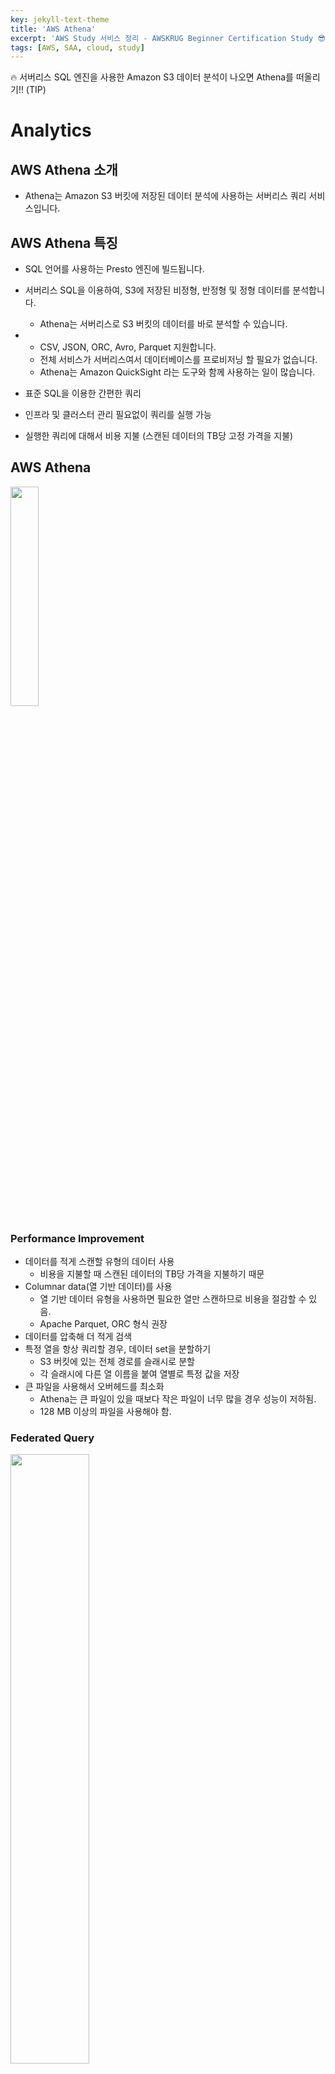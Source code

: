 ```yaml
---
key: jekyll-text-theme
title: 'AWS Athena'
excerpt: 'AWS Study 서비스 정리 - AWSKRUG Beginner Certification Study 😎'
tags: [AWS, SAA, cloud, study] 
---
```




:fire: 서버리스 SQL 엔진을 사용한 Amazon S3 데이터 분석이 나오면 Athena를 떠올리기!! (TIP)



# Analytics

## AWS Athena 소개

* Athena는 Amazon S3 버킷에 저장된 데이터 분석에 사용하는 서버리스 쿼리 서비스입니다.

  

## AWS Athena 특징

* SQL 언어를 사용하는 Presto 엔진에 빌드됩니다.

* 서버리스 SQL을 이용하여, S3에 저장된 비정형, 반정형 및 정형 데이터를 분석합니다.

  * Athena는 서버리스로 S3 버킷의 데이터를 바로 분석할 수 있습니다.

* - CSV, JSON, ORC, Avro, Parquet 지원합니다.
  - 전체 서비스가 서버리스여서 데이터베이스를 프로비저닝 할 필요가 없습니다.
  - Athena는 Amazon QuickSight 라는 도구와 함께 사용하는 일이 많습니다.

- 표준 SQL을 이용한 간편한 쿼리

- 인프라 및 클러스터 관리 필요없이 쿼리를 실행 가능

- 실행한 쿼리에 대해서 비용 지불 (스캔된 데이터의 TB당 고정 가격을 지불)

## AWS Athena

<img src = "https://user-images.githubusercontent.com/113915835/228435350-e470c7fb-488b-4bdc-901d-53fa01d08773.png" width ="30%">

###  Performance Improvement

- 데이터를 적게 스캔할 유형의 데이터 사용
  -  비용을 지불할 때 스캔된 데이터의 TB당 가격을 지불하기 때문
- Columnar data(열 기반 데이터)를 사용
  - 열 기반 데이터 유형을 사용하면 필요한 열만 스캔하므로 비용을 절감할 수 있음.
  - Apache Parquet, ORC 형식 권장 
- 데이터를 압축해 더 적게 검색
- 특정 열을 항상 쿼리할 경우, 데이터 set을 분할하기
  - S3 버킷에 있는 전체 경로를 슬래시로 분할
  - 각 슬래시에 다른 열 이름을 붙여 열별로 특정 값을 저장
- 큰 파일을 사용해서 오버헤드를 최소화
  - Athena는 큰 파일이 있을 때보다 작은 파일이 너무 많을 경우 성능이 저하됨.
  - 128 MB 이상의 파일을 사용해야 함.



### Federated Query

<img src ="https://user-images.githubusercontent.com/113915835/228436155-e9a38796-2bbd-4c03-844b-3ec518086faf.png" width = "50%">

- 관계형 데이터베이스나 비관계형 데이터베이스 객체, 사용자 지정 데이터 원본 모두 쿼리 가능합니다.
- 쿼리 결과는 사후 분석을 위해 Amazon S3 버킷에 저장할 수 있습니다.





<br/>

> **REFERENCE**
>
> [https://www.udemy.com/](https://www.udemy.com/) (AWS Certified Solutions Architect Associate, Stephane Maarek)
>
> [https://docs.aws.amazon.com/?nc2=h_ql_doc_do](https://docs.aws.amazon.com/?nc2=h_ql_doc_do)
